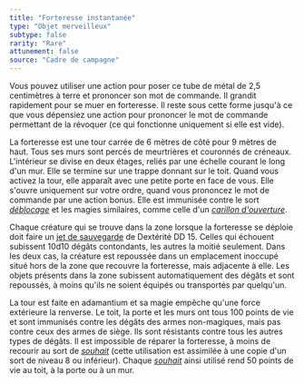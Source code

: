 ```yaml
---
title: "Forteresse instantanée"
type: "Objet merveilleux"
subtype: false
rarity: "Rare"
attunement: false
source: "Cadre de campagne"
---
```

Vous pouvez utiliser une action pour poser ce tube de métal de 2,5 centimètres à terre et prononcer son mot de commande. Il grandit rapidement pour se muer en forteresse. Il reste sous cette forme jusqu'à ce que vous dépensiez une action pour prononcer le mot de commande permettant de la révoquer (ce qui fonctionne uniquement si elle est vide).

La forteresse est une tour carrée de 6 mètres de côté pour 9 mètres de haut. Tous ses murs sont percés de meurtrières et couronnés de créneaux. L'intérieur se divise en deux étages, reliés par une échelle courant le long d'un mur. Elle se termine sur une trappe donnant sur le toit. Quand vous activez la tour, elle apparaît avec une petite porte en face de vous. Elle s'ouvre uniquement sur votre ordre, quand vous prononcez le mot de commande par une action bonus. Elle est immunisée contre le sort [_déblocage_](/grimoire/deblocage/) et les magies similaires, comme celle d'un [_carillon d'ouverture_](/liste-objets-magiques/carillon-d-ouverture/).

Chaque créature qui se trouve dans la zone lorsque la forteresse se déploie doit faire un [jet de sauvegarde](/utiliser-les-caracteristiques/#jets-de-sauvegarde) de Dextérité DD 15. Celles qui échouent subissent 10d10 dégâts contondants, les autres la moitié seulement. Dans les deux cas, la créature est repoussée dans un emplacement inoccupé situé hors de la zone que recouvre la forteresse, mais adjacente à elle. Les objets présents dans la zone subissent automatiquement des dégâts et sont repoussés, à moins qu'ils ne soient équipés ou transportés par quelqu'un.

La tour est faite en adamantium et sa magie empêche qu'une force extérieure la renverse. Le toit, la porte et les murs ont tous 100 points de vie et sont immunisés contre les dégâts des armes non-magiques, mais pas contre ceux des armes de siège. Ils sont résistants contre tous les autres types de dégâts. Il est impossible de réparer la forteresse, à moins de recourir au sort de [_souhait_](/grimoire/souhait/) (cette utilisation est assimilée à une copie d'un sort de niveau 8 ou inférieur). Chaque [_souhait_](/grimoire/souhait/) ainsi utilisé rend 50 points de vie au toit, à la porte ou à un mur.
